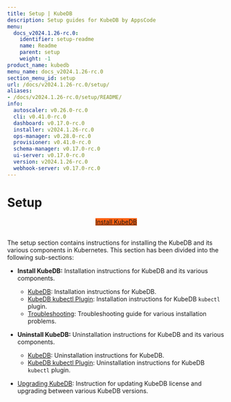 ```yaml
---
title: Setup | KubeDB
description: Setup guides for KubeDB by AppsCode
menu:
  docs_v2024.1.26-rc.0:
    identifier: setup-readme
    name: Readme
    parent: setup
    weight: -1
product_name: kubedb
menu_name: docs_v2024.1.26-rc.0
section_menu_id: setup
url: /docs/v2024.1.26-rc.0/setup/
aliases:
- /docs/v2024.1.26-rc.0/setup/README/
info:
  autoscaler: v0.26.0-rc.0
  cli: v0.41.0-rc.0
  dashboard: v0.17.0-rc.0
  installer: v2024.1.26-rc.0
  ops-manager: v0.28.0-rc.0
  provisioner: v0.41.0-rc.0
  schema-manager: v0.17.0-rc.0
  ui-server: v0.17.0-rc.0
  version: v2024.1.26-rc.0
  webhook-server: v0.17.0-rc.0
---
```


# Setup

<div style="text-align: center;">
  <a class="button is-info is-medium is-active has-text-weight-normal" href="/docs/v2024.1.26-rc.0/setup/install/kubedb"  style="background:#FC6011; width: 18rem;">Install KubeDB</a>
</div>
<br>

The setup section contains instructions for installing the KubeDB and its various components in Kubernetes. This section has been divided into the following sub-sections:

- **Install KubeDB:** Installation instructions for KubeDB and its various components.
  - [KubeDB](/docs/v2024.1.26-rc.0/setup/install/kubedb): Installation instructions for KubeDB.
  - [KubeDB kubectl Plugin](/docs/v2024.1.26-rc.0/setup/install/kubectl_plugin): Installation instructions for KubeDB `kubectl` plugin.
  - [Troubleshooting](/docs/v2024.1.26-rc.0/setup/install/troubleshoting): Troubleshooting guide for various installation problems.

- **Uninstall KubeDB:** Uninstallation instructions for KubeDB and its various components.
  - [KubeDB](/docs/v2024.1.26-rc.0/setup/uninstall/kubedb): Uninstallation instructions for KubeDB.
  - [KubeDB kubectl Plugin](/docs/v2024.1.26-rc.0/setup/uninstall/kubectl_plugin): Uninstallation instructions for KubeDB `kubectl` plugin.
- [Upgrading KubeDB](/docs/v2024.1.26-rc.0/setup/upgrade/): Instruction for updating KubeDB license and upgrading between various KubeDB versions.
